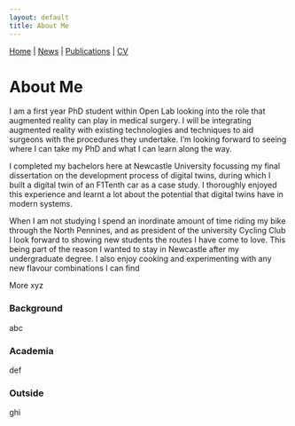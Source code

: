 ```yaml
---
layout: default
title: About Me
---
```


[Home](./) | [News](./news) | [Publications](./publications) | [CV](./cv)

# About Me

I am a first year PhD student within Open Lab looking into the role that augmented reality can play in medical surgery. I will be integrating augmented reality with existing technologies and techniques to aid surgeons with the procedures they undertake. I’m looking forward to seeing where I can take my PhD and what I can learn along the way.

I completed my bachelors here at Newcastle University focussing my final dissertation on the development process of digital twins, during which I built a digital twin of an F1Tenth car as a case study. I thoroughly enjoyed this experience and learnt a lot about the potential that digital twins have in modern systems.

When I am not studying I spend an inordinate amount of time riding my bike through the North Pennines, and as president of the university Cycling Club I look forward to showing new students the routes I have come to love. This being part of the reason I wanted to stay in Newcastle after my undergraduate degree. I also enjoy cooking and experimenting with any new flavour combinations I can find

More xyz

### Background
abc

### Academia
def

### Outside
ghi
